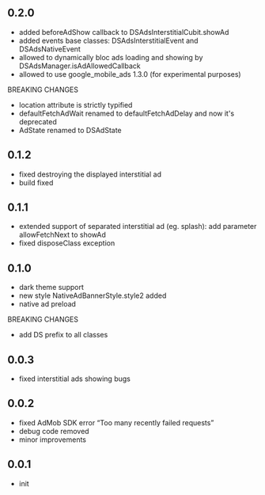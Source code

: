 ## 0.2.0
* added beforeAdShow callback to DSAdsInterstitialCubit.showAd
* added events base classes: DSAdsInterstitialEvent and DSAdsNativeEvent
* allowed to dynamically bloc ads loading and showing by DSAdsManager.isAdAllowedCallback
* allowed to use google_mobile_ads 1.3.0 (for experimental purposes)

BREAKING CHANGES
* location attribute is strictly typified
* defaultFetchAdWait renamed to defaultFetchAdDelay and now it's deprecated
* AdState renamed to DSAdState

## 0.1.2

* fixed destroying the displayed interstitial ad
* build fixed

## 0.1.1

* extended support of separated interstitial ad (eg. splash): add parameter allowFetchNext to showAd
* fixed disposeClass exception

## 0.1.0

* dark theme support
* new style NativeAdBannerStyle.style2 added
* native ad preload

BREAKING CHANGES 
* add DS prefix to all classes

## 0.0.3

* fixed interstitial ads showing bugs

## 0.0.2

* fixed AdMob SDK error “Too many recently failed requests”
* debug code removed
* minor improvements

## 0.0.1

* init
